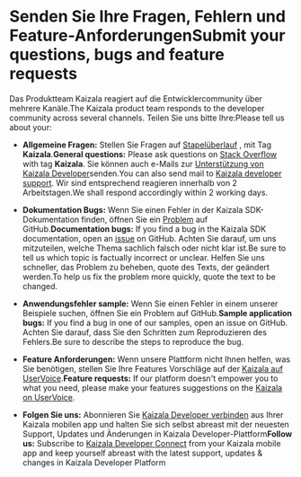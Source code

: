 
# <a name="submit-your-questions-bugs-and-feature-requests"></a><span data-ttu-id="16ded-101">Senden Sie Ihre Fragen, Fehlern und Feature-Anforderungen</span><span class="sxs-lookup"><span data-stu-id="16ded-101">Submit your questions, bugs and feature requests</span></span>

<span data-ttu-id="16ded-102">Das Produktteam Kaizala reagiert auf die Entwicklercommunity über mehrere Kanäle.</span><span class="sxs-lookup"><span data-stu-id="16ded-102">The Kaizala product team responds to the developer community across several channels.</span></span> <span data-ttu-id="16ded-103">Teilen Sie uns bitte Ihre:</span><span class="sxs-lookup"><span data-stu-id="16ded-103">Please tell us about your:</span></span>

- <span data-ttu-id="16ded-104">**Allgemeine Fragen:** Stellen Sie Fragen auf [Stapelüberlauf](https://stackoverflow.com/questions/tagged/Kaizala) , mit Tag **Kaizala**.</span><span class="sxs-lookup"><span data-stu-id="16ded-104">**General questions:** Please ask questions on [Stack Overflow](https://stackoverflow.com/questions/tagged/Kaizala) with tag **Kaizala**.</span></span> <span data-ttu-id="16ded-105">Sie können auch e-Mails zur [Unterstützung von Kaizala Developer](mailto:kaizalaDev@microsoft.com)senden.</span><span class="sxs-lookup"><span data-stu-id="16ded-105">You can also send mail to [Kaizala developer support](mailto:kaizalaDev@microsoft.com).</span></span> <span data-ttu-id="16ded-106">Wir sind entsprechend reagieren innerhalb von 2 Arbeitstagen.</span><span class="sxs-lookup"><span data-stu-id="16ded-106">We shall respond accordingly within 2 working days.</span></span>

- <span data-ttu-id="16ded-107">**Dokumentation Bugs:** Wenn Sie einen Fehler in der Kaizala SDK-Dokumentation finden, öffnen Sie ein [Problem](https://github.com/microsoft/kaizala-docs/issues) auf GitHub.</span><span class="sxs-lookup"><span data-stu-id="16ded-107">**Documentation bugs:** If you find a bug in the Kaizala SDK documentation, open an [issue](https://github.com/microsoft/kaizala-docs/issues) on GitHub.</span></span> <span data-ttu-id="16ded-108">Achten Sie darauf, um uns mitzuteilen, welche Thema sachlich falsch oder nicht klar ist.</span><span class="sxs-lookup"><span data-stu-id="16ded-108">Be sure to tell us which topic is factually incorrect or unclear.</span></span> <span data-ttu-id="16ded-109">Helfen Sie uns schneller, das Problem zu beheben, quote des Texts, der geändert werden.</span><span class="sxs-lookup"><span data-stu-id="16ded-109">To help us fix the problem more quickly, quote the text to be changed.</span></span> 

- <span data-ttu-id="16ded-110">**Anwendungsfehler sample:** Wenn Sie einen Fehler in einem unserer Beispiele suchen, öffnen Sie ein Problem auf GitHub.</span><span class="sxs-lookup"><span data-stu-id="16ded-110">**Sample application bugs:** If you find a bug in one of our samples, open an issue on GitHub.</span></span> <span data-ttu-id="16ded-111">Achten Sie darauf, dass Sie den Schritten zum Reproduzieren des Fehlers.</span><span class="sxs-lookup"><span data-stu-id="16ded-111">Be sure to describe the steps to reproduce the bug.</span></span>

- <span data-ttu-id="16ded-112">**Feature Anforderungen:** Wenn unsere Plattform nicht Ihnen helfen, was Sie benötigen, stellen Sie Ihre Features Vorschläge auf der [Kaizala auf UserVoice](https://kaizala.uservoice.com/).</span><span class="sxs-lookup"><span data-stu-id="16ded-112">**Feature requests:** If our platform doesn't empower you to what you need, please make your features suggestions on the [Kaizala on UserVoice](https://kaizala.uservoice.com/).</span></span>

- <span data-ttu-id="16ded-113">**Folgen Sie uns:** Abonnieren Sie [Kaizala Developer verbinden](https://join.kaiza.la/g/jwoUnTyHR_Kgrd_GuDDc1w) aus Ihrer Kaizala mobilen app und halten Sie sich selbst abreast mit der neuesten Support, Updates und Änderungen in Kaizala Developer-Plattform</span><span class="sxs-lookup"><span data-stu-id="16ded-113">**Follow us:** Subscribe to [Kaizala Developer Connect](https://join.kaiza.la/g/jwoUnTyHR_Kgrd_GuDDc1w) from your Kaizala mobile app and keep yourself abreast with the latest support, updates & changes in Kaizala Developer Platform</span></span>

